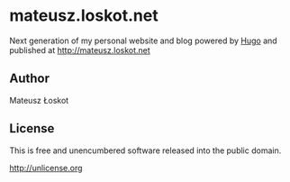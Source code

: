 # mateusz.loskot.net

Next generation of my personal website and blog
powered by [Hugo](https://gohugo.io/)
and published at http://mateusz.loskot.net

## Author

Mateusz Łoskot

## License

This is free and unencumbered software released into the public domain.

http://unlicense.org
